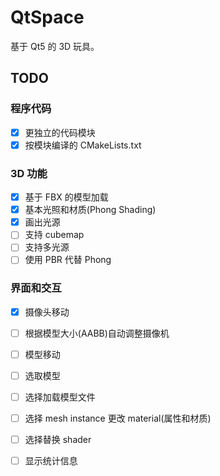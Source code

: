 # QtSpace
基于 Qt5 的 3D 玩具。  


## TODO

### 程序代码
 - [x] 更独立的代码模块
 - [x] 按模块编译的 CMakeLists.txt
 
### 3D 功能
 - [x] 基于 FBX 的模型加载
 - [x] 基本光照和材质(Phong Shading)
 - [x] 画出光源
 - [ ] 支持 cubemap
 - [ ] 支持多光源
 - [ ] 使用 PBR 代替 Phong
 
### 界面和交互
 - [x] 摄像头移动
 - [ ] 根据模型大小(AABB)自动调整摄像机
 - [ ] 模型移动
 - [ ] 选取模型
 - [ ] 选择加载模型文件
 - [ ] 选择 mesh instance 更改 material(属性和材质)
 - [ ] 选择替换 shader
 - [ ] 显示统计信息
 